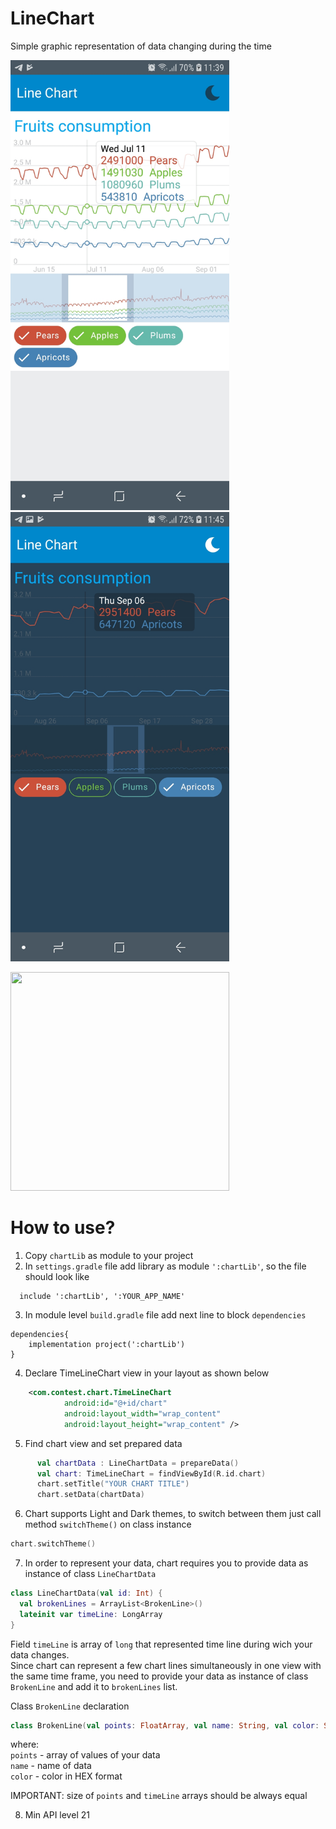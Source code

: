 # LineChart
Simple graphic representation of data changing during the time

<p float="left">
   <img src="https://github.com/Windmill-hq/LineChart/blob/develop/images/day.jpg" alt="drawing" width="350"/>
   <img src="https://github.com/Windmill-hq/LineChart/blob/develop/images/night.jpg" alt="drawing" width="350"/>
</p>

<img src="https://github.com/Windmill-hq/LineChart/blob/develop/images/demo.gif" width="350" height="350" />

# How to use?

1. Copy ```chartLib``` as module to your project 
2.  In  ```settings.gradle``` file add library as module ```':chartLib'```, so the file should look like   <br />
``` 
  include ':chartLib', ':YOUR_APP_NAME'
```
3. In module level ```build.gradle``` file add next line to block ```dependencies```  <br />
  ```
  dependencies{
      implementation project(':chartLib')
  }
  ```
  
4. Declare TimeLineChart view in your layout as shown below
```xml
    <com.contest.chart.TimeLineChart
            android:id="@+id/chart"
            android:layout_width="wrap_content"
            android:layout_height="wrap_content" /> 
```

5. Find chart view and set prepared data
  ```kotlin 
        val chartData : LineChartData = prepareData()
        val chart: TimeLineChart = findViewById(R.id.chart)
        chart.setTitle("YOUR CHART TITLE")
        chart.setData(chartData)
  ```
          
6. Chart supports  Light and Dark themes, to switch between them just call method <code>switchTheme()</code> on class instance <br />
  ```kotlin 
  chart.switchTheme()
 ```
 
7. In order to represent your data, chart requires you to provide data as instance of class <code>LineChartData </code> <br/>
  ```kotlin 
  class LineChartData(val id: Int) {
    val brokenLines = ArrayList<BrokenLine>()
    lateinit var timeLine: LongArray
}
  ```
  Field ```timeLine``` is array of <code>long</code> that represented time line during wich your data changes.<br/>
Since chart can represent a few chart lines simultaneously in one view with the same time frame, you need to provide your data as instance of class ```BrokenLine``` and add it to  ```brokenLines``` list. 

Class ```BrokenLine``` declaration
```kotlin 
class BrokenLine(val points: FloatArray, val name: String, val color: String)
```
where: <br />
   ```points``` - array of values of your data <br />
   ```name``` - name of data <br />
   ```color``` - color in HEX format  <br />
   
   IMPORTANT: size of  ```points``` and ```timeLine``` arrays should be always equal 

8.  Min API level 21

